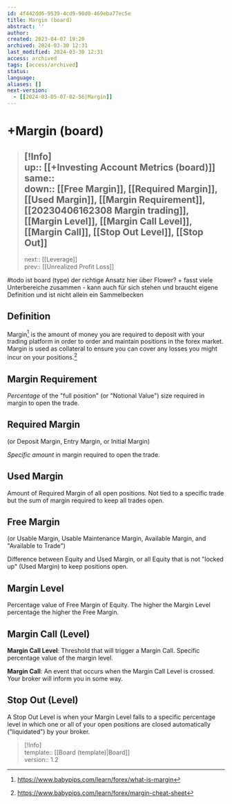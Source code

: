 ```yaml
---
id: 4f442dd6-9539-4cd9-98d0-469eba77ec5e
title: Margin (board)
abstract: ''
author: 
created: 2023-04-07 19:20
archived: 2024-03-30 12:31
last_modified: 2024-03-30 12:31
access: archived
tags: [access/archived]
status: 
language: 
aliases: []
next-version:
  - [[2024-03-05-07-02-56|Margin]]
---
```


# +Margin (board)

> [!Info]  
> up:: [[+Investing Account Metrics (board)]]  
> same::  
> down:: [[Free Margin]], [[Required Margin]], [[Used Margin]], [[Margin Requirement]], [[20230406162308 Margin trading]], [[Margin Level]], [[Margin Call Level]], [[Margin Call]], [[Stop Out Level]], [[Stop Out]]
> ---  
> next:: [[Leverage]]  
> prev:: [[Unrealized Profit Loss]]

#todo ist board (type) der richtige Ansatz hier über Flower? + fasst viele Unterbereiche zusammen - kann auch für sich stehen und braucht eigene Definition und ist nicht allein ein Sammelbecken

## Definition

Margin[^1] is the amount of money you are required to deposit with your trading platform in order to order and maintain positions in the forex market. Margin is used as collateral to ensure you can cover any losses you might incur on your positions.[^2]

## Margin Requirement

*Percentage* of the "full position" (or "Notional Value") size required in margin to open the trade.

## Required Margin

(or Deposit Margin, Entry Margin, or Initial Margin)

*Specific amount* in margin required to open the trade.

## Used Margin

Amount of Required Margin of all open positions. Not tied to a specific trade but the sum of margin required to keep all trades open. 

## Free Margin

(or Usable Margin, Usable Maintenance Margin, Available Margin, and "Available to Trade")

Difference between Equity and Used Margin, or all Equity that is not "locked up" (Used Margin) to keep positions open. 

## Margin Level

Percentage value of Free Margin of Equity. The higher the Margin Level percentage the higher the Free Margin.

## Margin Call (Level)

**Margin Call Level**: Threshold that will trigger a Margin Call. Specific percentage value of the margin level.

**Margin Call**: An event that occurs when the Margin Call Level is crossed. Your broker will inform you in some way.

## Stop Out (Level)

A Stop Out Level is when your Margin Level falls to a specific percentage level in which one or all of your open positions are closed automatically ("liquidated") by your broker.

> [!Info]  
> template:: [[Board (template)|Board]]  
> version:: 1.2

[^1]: <https://www.babypips.com/learn/forex/what-is-margin>
[^2]: <https://www.babypips.com/learn/forex/margin-cheat-sheet>

